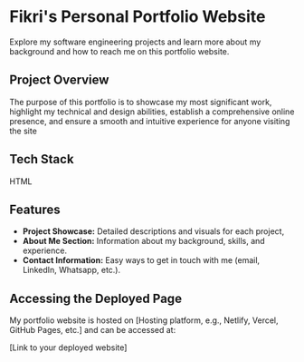 # Fikri's Personal Portfolio Website

Explore my software engineering projects and learn more about my background and how to reach me on this portfolio website.

## Project Overview
The purpose of this portfolio is to showcase my most significant work, highlight my technical and design abilities, establish a comprehensive online presence, and ensure a smooth and intuitive experience for anyone visiting the site

## Tech Stack
HTML

## Features

* **Project Showcase:**  Detailed descriptions and visuals for each project,
* **About Me Section:**  Information about my background, skills, and experience.
* **Contact Information:**  Easy ways to get in touch with me (email, LinkedIn, Whatsapp, etc.).

## Accessing the Deployed Page

My portfolio website is hosted on [Hosting platform, e.g., Netlify, Vercel, GitHub Pages, etc.] and can be accessed at:

[Link to your deployed website]
